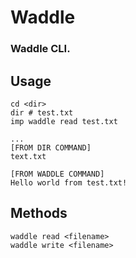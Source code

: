 # Waddle
### Waddle CLI.

## Usage
```
cd <dir>
dir # test.txt
imp waddle read test.txt
```
```
...
[FROM DIR COMMAND]
text.txt

[FROM WADDLE COMMAND]
Hello world from test.txt!
```

## Methods
```
waddle read <filename>
waddle write <filename>
```
